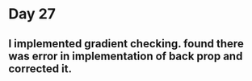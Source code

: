 # Day 27

## I implemented gradient checking. found there was error in implementation of back prop and corrected it.
